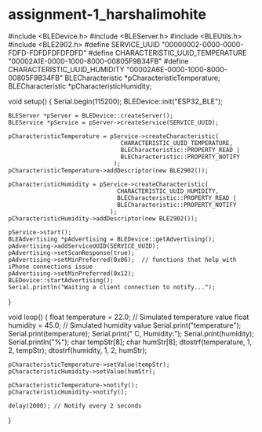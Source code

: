 # assignment-1_harshalimohite
#include <BLEDevice.h>
#include <BLEServer.h>
#include <BLEUtils.h>
#include <BLE2902.h>
#define SERVICE_UUID        "00000002-0000-0000-FDFD-FDFDFDFDFDFD"
#define CHARACTERISTIC_UUID_TEMPERATURE "00002A1E-0000-1000-8000-00805F9B34FB"
#define CHARACTERISTIC_UUID_HUMIDITY "00002A6E-0000-1000-8000-00805F9B34FB"
BLECharacteristic *pCharacteristicTemperature;
BLECharacteristic *pCharacteristicHumidity;

void setup() {
    Serial.begin(115200);
    BLEDevice::init("ESP32_BLE");

    BLEServer *pServer = BLEDevice::createServer();
    BLEService *pService = pServer->createService(SERVICE_UUID);

    pCharacteristicTemperature = pService->createCharacteristic(
                                    CHARACTERISTIC_UUID_TEMPERATURE,
                                    BLECharacteristic::PROPERTY_READ |
                                    BLECharacteristic::PROPERTY_NOTIFY
                                  );
    pCharacteristicTemperature->addDescriptor(new BLE2902());

    pCharacteristicHumidity = pService->createCharacteristic(
                                   CHARACTERISTIC_UUID_HUMIDITY,
                                   BLECharacteristic::PROPERTY_READ |
                                   BLECharacteristic::PROPERTY_NOTIFY
                                 );
    pCharacteristicHumidity->addDescriptor(new BLE2902());

    pService->start();
    BLEAdvertising *pAdvertising = BLEDevice::getAdvertising();
    pAdvertising->addServiceUUID(SERVICE_UUID);
    pAdvertising->setScanResponse(true);
    pAdvertising->setMinPreferred(0x06);  // functions that help with iPhone connections issue
    pAdvertising->setMinPreferred(0x12);
    BLEDevice::startAdvertising();
    Serial.println("Waiting a client connection to notify...");
}

void loop() {
    float temperature = 22.0; // Simulated temperature value
    float humidity = 45.0; // Simulated humidity value
    Serial.print("temperature");
    Serial.print(temperature);
    Serial.print(" C, Humidity:");
    Serial.print(humidity);
    Serial.println("%");
    char tempStr[8];
    char humStr[8];
    dtostrf(temperature, 1, 2, tempStr);
    dtostrf(humidity, 1, 2, humStr);

    pCharacteristicTemperature->setValue(tempStr);
    pCharacteristicHumidity->setValue(humStr);

    pCharacteristicTemperature->notify();
    pCharacteristicHumidity->notify();

    delay(2000); // Notify every 2 seconds
}
